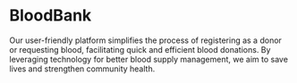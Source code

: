 # BloodBank
Our user-friendly platform simplifies the process of registering as a donor or requesting blood, facilitating quick and efficient blood donations. By leveraging technology for better blood supply management, we aim to save lives and strengthen community health.
